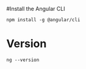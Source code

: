 #Install the Angular CLI
```shell
npm install -g @angular/cli
```
# Version
```shell
ng --version
```

